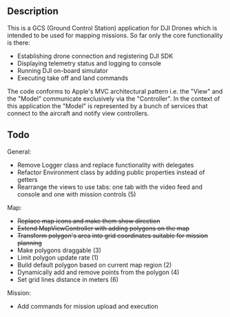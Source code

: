 ## Description

This is a GCS (Ground Control Station) application for DJI Drones which is intended
to be used for mapping missions. So far only the core functionality is there:
* Establishing drone connection and registering DJI SDK
* Displaying telemetry status and logging to console
* Running DJI on-board simulator
* Executing take off and land commands

The code conforms to Apple's MVC architectural pattern i.e. the "View" and the "Model"
communicate exclusively via the "Controller". In the context of this application
the "Model" is represented by a bunch of services that connect to the aircraft
and notify view controllers.

## Todo

General:
* Remove Logger class and replace functionality with delegates
* Refactor Environment class by adding public properties instead of getters
* Rearrange the views to use tabs: one tab with the video feed and console and one with mission controls (5)

Map:
* ~~Replace map icons and make them show direction~~
* ~~Extend MapViewController with adding polygons on the map~~
* ~~Transform polygon's area into grid coordinates suitable for mission planning~~
* Make polygons draggable (3)
* Limit polygon update rate (1)
* Build default polygon based on current map region (2)
* Dynamically add and remove points from the polygon (4)
* Set grid lines distance in meters (6)

Mission:
* Add commands for mission upload and execution
